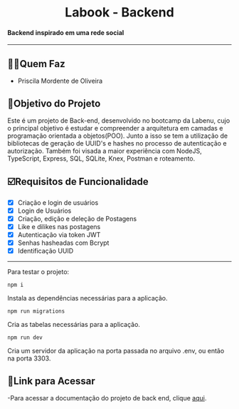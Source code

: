 <h1 align="center">
     Labook - Backend
</h1>

<h4 align="left">
    Backend inspirado em uma rede social
</h4>

---

##  👩🏾Quem Faz 

- Priscila Mordente de Oliveira


##  🎯Objetivo do Projeto

Este é um projeto de Back-end, desenvolvido no bootcamp da Labenu, cujo o principal objetivo é estudar e compreender a arquitetura em camadas e programação orientada a objetos(POO). Junto a isso se tem a utilização de bibliotecas de geração de UUID's e hashes no processo de autenticação e autorização. Também foi visada a maior experiência com NodeJS, TypeScript, Express, SQL, SQLite, Knex, Postman e roteamento.


## ☑️Requisitos de Funcionalidade

- [x] Criação e login de usuários
- [x] Login de Usuários
- [x] Criação, edição e deleção de Postagens
- [x] Like e dilikes nas postagens
- [x] Autenticação via token JWT
- [x] Senhas hasheadas com Bcrypt
- [x] Identificação UUID
---

Para testar o projeto:

    npm i

Instala as dependências necessárias para a aplicação.
    
    npm run migrations

Cria as tabelas necessárias para a aplicação.

    npm run dev

Cria um servidor da aplicação na porta passada no arquivo .env, ou então na porta 3303.

## 🔗Link para Acessar

-Para acessar a documentação do projeto de back end, clique [aqui](https://documenter.getpostman.com/view/27038980/2s93sXcZxh).